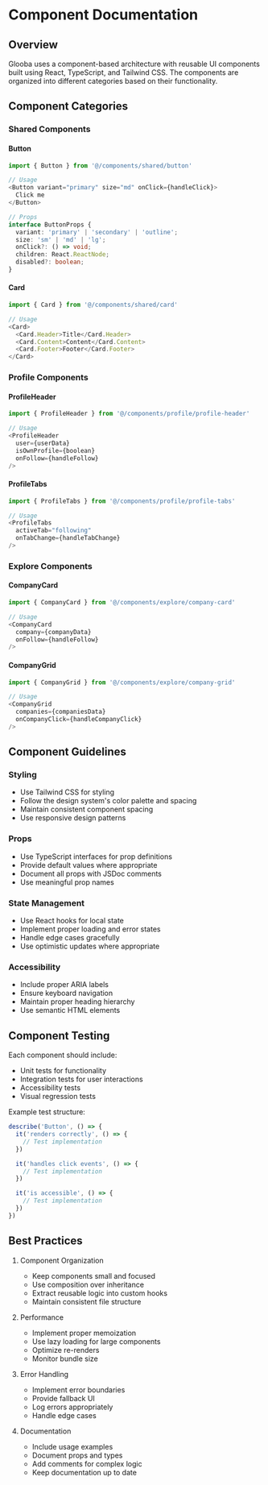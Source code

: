 # Component Documentation

## Overview

Glooba uses a component-based architecture with reusable UI components built using React, TypeScript, and Tailwind CSS. The components are organized into different categories based on their functionality.

## Component Categories

### Shared Components

#### Button
```typescript
import { Button } from '@/components/shared/button'

// Usage
<Button variant="primary" size="md" onClick={handleClick}>
  Click me
</Button>

// Props
interface ButtonProps {
  variant: 'primary' | 'secondary' | 'outline';
  size: 'sm' | 'md' | 'lg';
  onClick?: () => void;
  children: React.ReactNode;
  disabled?: boolean;
}
```

#### Card
```typescript
import { Card } from '@/components/shared/card'

// Usage
<Card>
  <Card.Header>Title</Card.Header>
  <Card.Content>Content</Card.Content>
  <Card.Footer>Footer</Card.Footer>
</Card>
```

### Profile Components

#### ProfileHeader
```typescript
import { ProfileHeader } from '@/components/profile/profile-header'

// Usage
<ProfileHeader
  user={userData}
  isOwnProfile={boolean}
  onFollow={handleFollow}
/>
```

#### ProfileTabs
```typescript
import { ProfileTabs } from '@/components/profile/profile-tabs'

// Usage
<ProfileTabs
  activeTab="following"
  onTabChange={handleTabChange}
/>
```

### Explore Components

#### CompanyCard
```typescript
import { CompanyCard } from '@/components/explore/company-card'

// Usage
<CompanyCard
  company={companyData}
  onFollow={handleFollow}
/>
```

#### CompanyGrid
```typescript
import { CompanyGrid } from '@/components/explore/company-grid'

// Usage
<CompanyGrid
  companies={companiesData}
  onCompanyClick={handleCompanyClick}
/>
```

## Component Guidelines

### Styling
- Use Tailwind CSS for styling
- Follow the design system's color palette and spacing
- Maintain consistent component spacing
- Use responsive design patterns

### Props
- Use TypeScript interfaces for prop definitions
- Provide default values where appropriate
- Document all props with JSDoc comments
- Use meaningful prop names

### State Management
- Use React hooks for local state
- Implement proper loading and error states
- Handle edge cases gracefully
- Use optimistic updates where appropriate

### Accessibility
- Include proper ARIA labels
- Ensure keyboard navigation
- Maintain proper heading hierarchy
- Use semantic HTML elements

## Component Testing

Each component should include:
- Unit tests for functionality
- Integration tests for user interactions
- Accessibility tests
- Visual regression tests

Example test structure:
```typescript
describe('Button', () => {
  it('renders correctly', () => {
    // Test implementation
  })

  it('handles click events', () => {
    // Test implementation
  })

  it('is accessible', () => {
    // Test implementation
  })
})
```

## Best Practices

1. Component Organization
   - Keep components small and focused
   - Use composition over inheritance
   - Extract reusable logic into custom hooks
   - Maintain consistent file structure

2. Performance
   - Implement proper memoization
   - Use lazy loading for large components
   - Optimize re-renders
   - Monitor bundle size

3. Error Handling
   - Implement error boundaries
   - Provide fallback UI
   - Log errors appropriately
   - Handle edge cases

4. Documentation
   - Include usage examples
   - Document props and types
   - Add comments for complex logic
   - Keep documentation up to date 